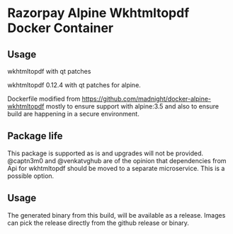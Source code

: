 # Razorpay Alpine Wkhtmltopdf Docker Container

## Usage

wkhtmltopdf with qt patches

wkhtmltopdf 0.12.4 with qt patches for alpine. 

Dockerfile modified from https://github.com/madnight/docker-alpine-wkhtmltopdf mostly to ensure support with alpine:3.5 and also to ensure build are happening in a secure environment.

## Package life

This package is supported as is and upgrades will not be provided. @captn3m0 and @venkatvghub are of the opinion that dependencies from Api for wkhtmltopdf should be moved to a separate microservice. This is a possible option.

## Usage

The generated binary from this build, will be available as a release. Images can pick the release directly from the github release or binary.
